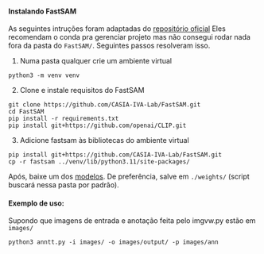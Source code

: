 #### Instalando FastSAM

As seguintes intruções foram adaptadas do [repositório oficial](https://github.com/CASIA-IVA-Lab/FastSAM.git) Eles recomendam o conda pra gerenciar projeto mas não consegui rodar nada fora da pasta do ```FastSAM/```. Seguintes passos resolveram isso.


1. Numa pasta qualquer crie um ambiente virtual

```
python3 -m venv venv
```

2. Clone e instale requisitos do FastSAM

```
git clone https://github.com/CASIA-IVA-Lab/FastSAM.git
cd FastSAM
pip install -r requirements.txt
pip install git+https://github.com/openai/CLIP.git
```

3. Adicione fastsam às bibliotecas do ambiente virtual

```
pip install git+https://github.com/CASIA-IVA-Lab/FastSAM.git
cp -r fastsam ../venv/lib/python3.11/site-packages/
```


Após, baixe um dos [modelos](https://drive.google.com/file/d/1m1sjY4ihXBU1fZXdQ-Xdj-mDltW-2Rqv/view?usp=sharing). De preferência, salve em ```./weights/``` (script buscará nessa pasta por padrão).


#### Exemplo de uso:

Supondo que imagens de entrada e anotação feita pelo imgvw.py estão em ```images/```

```
python3 anntt.py -i images/ -o images/output/ -p images/ann
```